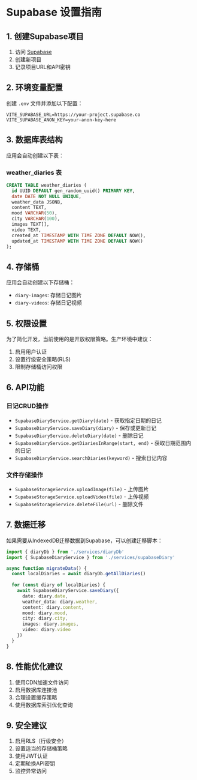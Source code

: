 # Supabase 设置指南

## 1. 创建Supabase项目

1. 访问 [Supabase](https://supabase.com)
2. 创建新项目
3. 记录项目URL和API密钥

## 2. 环境变量配置

创建 `.env` 文件并添加以下配置：

```env
VITE_SUPABASE_URL=https://your-project.supabase.co
VITE_SUPABASE_ANON_KEY=your-anon-key-here
```

## 3. 数据库表结构

应用会自动创建以下表：

### weather_diaries 表
```sql
CREATE TABLE weather_diaries (
  id UUID DEFAULT gen_random_uuid() PRIMARY KEY,
  date DATE NOT NULL UNIQUE,
  weather_data JSONB,
  content TEXT,
  mood VARCHAR(50),
  city VARCHAR(100),
  images TEXT[],
  video TEXT,
  created_at TIMESTAMP WITH TIME ZONE DEFAULT NOW(),
  updated_at TIMESTAMP WITH TIME ZONE DEFAULT NOW()
);
```

## 4. 存储桶

应用会自动创建以下存储桶：

- `diary-images`: 存储日记图片
- `diary-videos`: 存储日记视频

## 5. 权限设置

为了简化开发，当前使用的是开放权限策略。生产环境中建议：

1. 启用用户认证
2. 设置行级安全策略(RLS)
3. 限制存储桶访问权限

## 6. API功能

### 日记CRUD操作
- `SupabaseDiaryService.getDiary(date)` - 获取指定日期的日记
- `SupabaseDiaryService.saveDiary(diary)` - 保存或更新日记
- `SupabaseDiaryService.deleteDiary(date)` - 删除日记
- `SupabaseDiaryService.getDiariesInRange(start, end)` - 获取日期范围内的日记
- `SupabaseDiaryService.searchDiaries(keyword)` - 搜索日记内容

### 文件存储操作
- `SupabaseStorageService.uploadImage(file)` - 上传图片
- `SupabaseStorageService.uploadVideo(file)` - 上传视频
- `SupabaseStorageService.deleteFile(url)` - 删除文件

## 7. 数据迁移

如果需要从IndexedDB迁移数据到Supabase，可以创建迁移脚本：

```typescript
import { diaryDb } from './services/diaryDb'
import { SupabaseDiaryService } from './services/supabaseDiary'

async function migrateData() {
  const localDiaries = await diaryDb.getAllDiaries()
  
  for (const diary of localDiaries) {
    await SupabaseDiaryService.saveDiary({
      date: diary.date,
      weather_data: diary.weather,
      content: diary.content,
      mood: diary.mood,
      city: diary.city,
      images: diary.images,
      video: diary.video
    })
  }
}
```

## 8. 性能优化建议

1. 使用CDN加速文件访问
2. 启用数据库连接池
3. 合理设置缓存策略
4. 使用数据库索引优化查询

## 9. 安全建议

1. 启用RLS（行级安全）
2. 设置适当的存储桶策略
3. 使用JWT认证
4. 定期轮换API密钥
5. 监控异常访问